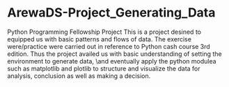 # ArewaDS-Project_Generating_Data
Python Programming Fellowship Project
This is a project desined to equipped us with basic patterns and flows of data.
The exercise were/practice were carried out in reference to Python cash course 3rd edition.
Thus the project availed us with basic understanding of setting the environment to generate data, \and eventually apply 
the python modulea such as matplotlib and plotlib to structure and visualize the data for analysis, conclusion as well as making a decision.
